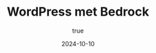 ---
title: 'WordPress met Bedrock'
synopsis: 'This is an example tutorial. You can use this file as a template to create your own tutorials.'
date: 2024-10-10
author:
  name: 'Tristan De Ridder'
  avatarUrl: '/assets/avatars/john-doe.png'
  socials: # Add social media links -> If you don't have any, place an empty string ''
    website: 'https://tristanderidder.be/'
    linkedin: 'https://www.linkedin.com/in/tristan-de-ridder/'
    github: 'https://github.com/TristanDeRidder'
thumbnailUrl: '/assets/example-image.jpg'
head:
  - - meta
    - name: description
      content: 'This is an example tutorial. You can use this file as a template to create your own tutorials.' # Add a description of the article
  - - meta
    - name: keywords
      content: 'front-end development static-site-generator ssg javascript' # Add keywords related to the article
---